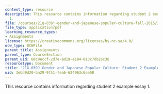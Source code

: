 ```yaml
---
content_type: resource
description: This resource contains information regarding student 2 example essay
  1.
file: /courses/21g-039j-gender-and-japanese-popular-culture-fall-2015/3ebd9d20ba299f51fea6624963c6ae58_MIT21G_039JF15_Transformation.pdf
file_type: application/pdf
learning_resource_types:
- Assignments
license: https://creativecommons.org/licenses/by-nc-sa/4.0/
ocw_type: OCWFile
parent_title: Assignments
parent_type: CourseSection
parent_uid: 68c0eccf-2d7e-ad19-e194-013c7db26c38
resourcetype: Document
title: '21G.039J Gender and Japanese Popular Culture: Student 2 Example Essay 1'
uid: 3ebd9d20-ba29-9f51-fea6-624963c6ae58
---
```

This resource contains information regarding student 2 example essay 1.